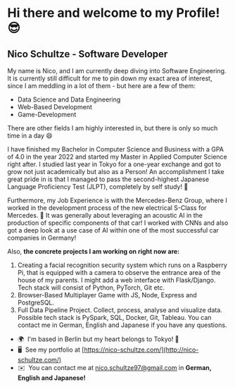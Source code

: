 Hi there and welcome to my Profile! 😎
==============================

Nico Schultze - Software Developer
------------------

My name is Nico, and I am currently deep diving into Software Engineering. It is currently still difficult for me to pin down my exact area of interest, since I am meddling in a lot of them - but here are a few of them: 
- Data Science and Data Engineering
- Web-Based Development
- Game-Development

There are other fields I am highly interested in, but there is only so much time in a day 😄

I have finished my Bachelor in Computer Science and Business with a GPA of 4.0 in the year 2022 and started my Master in Applied Computer Science right after. 
I studied last year in Tokyo for a one-year exchange and got to grow not just academically but also as a Person! An accomplishment I take great pride in is that I managed to pass the second-highest Japanese Language Proficiency Test (JLPT), completely by self study! :mount_fuji:

Furthermore, my Job Experience is with the Mercedes-Benz Group, where I worked in the development process of the new electrical S-Class for Mercedes. 🚗 
It was generally about leveraging an acoustic AI in the production of specific components of that car! I worked with CNNs and also got a deep look at a use case of AI within one of the most successful car companies in Germany! 

Also, **the concrete projects I am working on right now are:** 
1. Creating a facial recognition security system which runs on a Raspberry Pi, that is equipped with a camera to observe the entrance area of the house of my parents. I might add a web interface with Flask/Django. Tech stack will consist of Python, PyTorch, Git etc.
2. Browser-Based Multiplayer Game with JS, Node, Express and PostgreSQL.
3. Full Data Pipeline Project. Collect, process, analyse and visualize data. Possible tech stack is PySpark, SQL, Docker, Git, Tableau. You can contact me in German, English and Japanese if you have any questions.

* 🌍  I'm based in Berlin but my heart belongs to Tokyo! :tokyo_tower:
* 🖥️  See my portfolio at [https://nico-schultze.com/](http://nico-schultze.com/)
* ✉️  You can contact me at [nico.schultze97@gmail.com](mailto:nico.schultze97@gmail.com) in **German, English and Japanese!**
